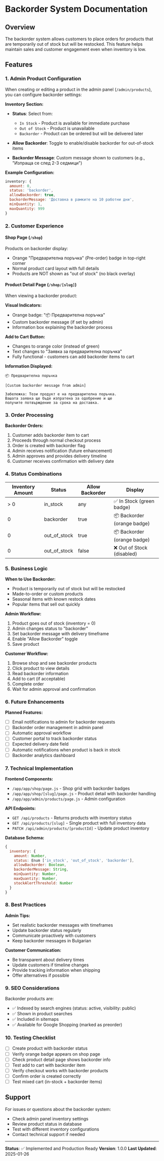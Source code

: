 # Backorder System Documentation

## Overview
The backorder system allows customers to place orders for products that are temporarily out of stock but will be restocked. This feature helps maintain sales and customer engagement even when inventory is low.

## Features

### 1. Admin Product Configuration

When creating or editing a product in the admin panel (`/admin/products`), you can configure backorder settings:

**Inventory Section:**
- **Status**: Select from:
  - `In Stock` - Product is available for immediate purchase
  - `Out of Stock` - Product is unavailable
  - `Backorder` - Product can be ordered but will be delivered later

- **Allow Backorder**: Toggle to enable/disable backorder for out-of-stock items
- **Backorder Message**: Custom message shown to customers (e.g., "Изпраща се след 2-3 седмици")

**Example Configuration:**
```javascript
inventory: {
  amount: 0,
  status: 'backorder',
  allowBackorder: true,
  backorderMessage: 'Доставка в рамките на 10 работни дни',
  minQuantity: 1,
  maxQuantity: 999
}
```

### 2. Customer Experience

#### Shop Page (`/shop`)
Products on backorder display:
- Orange "Предварителна поръчка" (Pre-order) badge in top-right corner
- Normal product card layout with full details
- Products are NOT shown as "out of stock" (no black overlay)

#### Product Detail Page (`/shop/[slug]`)
When viewing a backorder product:

**Visual Indicators:**
- Orange badge: "📦 Предварителна поръчка"
- Custom backorder message (if set by admin)
- Information box explaining the backorder process

**Add to Cart Button:**
- Changes to orange color (instead of green)
- Text changes to "Заявка за предварителна поръчка"
- Fully functional - customers can add backorder items to cart

**Information Displayed:**
```
📦 Предварителна поръчка

[Custom backorder message from admin]

Забележка: Този продукт е на предварителна поръчка. 
Вашата заявка ще бъде изпратена за одобрение и ще 
получите потвърждение за срока на доставка.
```

### 3. Order Processing

**Backorder Orders:**
1. Customer adds backorder item to cart
2. Proceeds through normal checkout process
3. Order is created with backorder flag
4. Admin receives notification (future enhancement)
5. Admin approves and provides delivery timeline
6. Customer receives confirmation with delivery date

### 4. Status Combinations

| Inventory Amount | Status | Allow Backorder | Display |
|-----------------|--------|-----------------|---------|
| > 0 | in_stock | any | ✅ In Stock (green badge) |
| 0 | backorder | true | 📦 Backorder (orange badge) |
| 0 | out_of_stock | true | 📦 Backorder (orange badge) |
| 0 | out_of_stock | false | ❌ Out of Stock (disabled) |

### 5. Business Logic

**When to Use Backorder:**
- Product is temporarily out of stock but will be restocked
- Made-to-order or custom products
- Seasonal items with known restock dates
- Popular items that sell out quickly

**Admin Workflow:**
1. Product goes out of stock (inventory = 0)
2. Admin changes status to "backorder"
3. Set backorder message with delivery timeframe
4. Enable "Allow Backorder" toggle
5. Save product

**Customer Workflow:**
1. Browse shop and see backorder products
2. Click product to view details
3. Read backorder information
4. Add to cart (if acceptable)
5. Complete order
6. Wait for admin approval and confirmation

### 6. Future Enhancements

**Planned Features:**
- [ ] Email notifications to admin for backorder requests
- [ ] Backorder order management in admin panel
- [ ] Automatic approval workflow
- [ ] Customer portal to track backorder status
- [ ] Expected delivery date field
- [ ] Automatic notifications when product is back in stock
- [ ] Backorder analytics dashboard

### 7. Technical Implementation

**Frontend Components:**
- `/app/app/shop/page.js` - Shop grid with backorder badges
- `/app/app/shop/[slug]/page.js` - Product detail with backorder handling
- `/app/app/admin/products/page.js` - Admin configuration

**API Endpoints:**
- `GET /api/products` - Returns products with inventory status
- `GET /api/products/[slug]` - Single product with full inventory data
- `PATCH /api/admin/products/[productId]` - Update product inventory

**Database Schema:**
```javascript
{
  inventory: {
    amount: Number,
    status: Enum ['in_stock', 'out_of_stock', 'backorder'],
    allowBackorder: Boolean,
    backorderMessage: String,
    minQuantity: Number,
    maxQuantity: Number,
    stockAlertThreshold: Number
  }
}
```

### 8. Best Practices

**Admin Tips:**
- Set realistic backorder messages with timeframes
- Update backorder status regularly
- Communicate proactively with customers
- Keep backorder messages in Bulgarian

**Customer Communication:**
- Be transparent about delivery times
- Update customers if timeline changes
- Provide tracking information when shipping
- Offer alternatives if possible

### 9. SEO Considerations

Backorder products are:
- ✅ Indexed by search engines (status: active, visibility: public)
- ✅ Shown in product searches
- ✅ Included in sitemaps
- ✅ Available for Google Shopping (marked as preorder)

### 10. Testing Checklist

- [ ] Create product with backorder status
- [ ] Verify orange badge appears on shop page
- [ ] Check product detail page shows backorder info
- [ ] Test add to cart with backorder item
- [ ] Verify checkout works with backorder products
- [ ] Confirm order is created correctly
- [ ] Test mixed cart (in-stock + backorder items)

## Support

For issues or questions about the backorder system:
- Check admin panel inventory settings
- Review product status in database
- Test with different inventory configurations
- Contact technical support if needed

---

**Status**: ✅ Implemented and Production Ready
**Version**: 1.0.0
**Last Updated**: 2025-01-26
